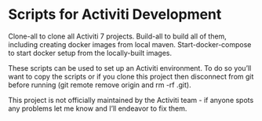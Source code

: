 # Scripts for Activiti Development

Clone-all to clone all Activiti 7 projects.
Build-all to build all of them, including creating docker images from local maven.
Start-docker-compose to start docker setup from the locally-built images.

These scripts can be used to set up an Activiti environment. To do so you’ll want to copy the scripts or if you clone this project then disconnect from git before running (git remote remove origin and rm -rf .git). 

This project is not officially maintained by the Activiti team - if anyone spots any problems let me know and I’ll endeavor to fix them.